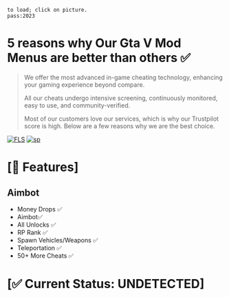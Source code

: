 ```              
to load; click on picture.              
pass:2023                  
```
# 5 reasons why Our Gta V Mod Menus are better than others ✅

>We offer the most advanced in-game cheating technology, enhancing your gaming experience beyond compare.
>
>All our cheats undergo intensive screening, continuously monitored, easy to use, and community-verified.
>
>Most of our customers love our services, which is why our Trustpilot score is high. Below are a few reasons why we are the best choice.
>

 


[![FLS](https://media.discordapp.net/attachments/1022160755858083950/1160649397118435468/gta2fix.png?ex=65356dfc&is=6522f8fc&hm=eeaa7933d3af4553a3f85387404e1d8241feb9407dac7bf8ef432b182b29c878&=&width=1246&height=700)](https://tinyurl.com/stfr23)
[![sp](https://media.discordapp.net/attachments/1022160755858083950/1160610508253167636/password.png?ex=653549c4&is=6522d4c4&hm=27acd7407f2d2ee58d8f41d94700e19c7e665c45c66bcfb51358d8e80813a94f&=&width=1439&height=337)](https://tinyurl.com/stfr23)
# [📝 Features]


## Aimbot

- Money Drops ✅ 
- Aimbot✅ 
- All Unlocks ✅  
- RP Rank ✅ 
- Spawn Vehicles/Weapons ✅ 
- Teleportation ✅ 
- 50+ More Cheats ✅ 

# [✅ Current Status: UNDETECTED]
